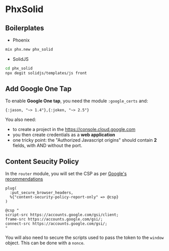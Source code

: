 # PhxSolid

## Boilerplates

- Phoenix

```bash
mix phx.new phx_solid
```

- SolidJS

```bash
cd phx_solid
npx degit solidjs/templates/js front
```

## Add Google One Tap

To enable **Google One tap**, you need the module `:google_certs` and:

```iex
{:jason, "~> 1.4"},{:joken, "~> 2.5"}
```

You also need:

- to create a project in the <https://console.cloud.google.com>
- you then create credentials as a **web application**
- one tricky point: the "Authorized Javascript origins" should contain **2** fields, with AND without the port.

## Content Seucity Policy

In the `router` module, you will set the CSP as per [Google's recommendations](https://developers.google.com/identity/gsi/web/guides/get-google-api-clientid#content_security_policy)

```iex
plug(
  :put_secure_browser_headers,
  %{"content-security-policy-report-only" => @csp}
)
```

```iex
@csp "
script-src https://accounts.google.com/gsi/client;
frame-src https://accounts.google.com/gsi/;
connect-src https://accounts.google.com/gsi/;
"
```

You will also need to secure the scripts used to pass the token to the `window` object. This can be done with a `nonce`.
